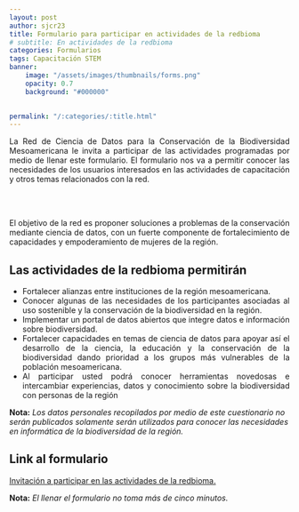 ```yaml
---
layout: post
author: sjcr23
title: Formulario para participar en actividades de la redbioma
# subtitle: En actividades de la redbioma
categories: Formularios
tags: Capacitación STEM
banner: 
    image: "/assets/images/thumbnails/forms.png"
    opacity: 0.7
    background: "#000000"
    

permalink: "/:categories/:title.html"
---
```


<div style="text-align: justify">
La Red de Ciencia de Datos para la Conservación de la Biodiversidad Mesoamericana le invita a participar de las actividades programadas por medio de llenar este formulario. El formulario nos va a permitir conocer las necesidades de los usuarios interesados en las actividades de capacitación y otros temas relacionados con la red.

<br><br>

El objetivo de la red es proponer soluciones a problemas de la conservación mediante ciencia de datos, con un fuerte componente de fortalecimiento de capacidades y empoderamiento de mujeres de la región.
</div>

## Las actividades de la redbioma permitirán

<ul style="text-align: justify">

<li>Fortalecer alianzas entre instituciones de la región mesoamericana.</li>
<li>Conocer algunas de las necesidades de los participantes asociadas al uso sostenible y la conservación de la biodiversidad en la región.</li>
<li>Implementar un portal de datos abiertos que integre datos e información sobre biodiversidad.</li>
<li>Fortalecer capacidades en temas de ciencia de datos para apoyar así el desarrollo de la ciencia, la educación y la conservación de la biodiversidad dando prioridad a los grupos más vulnerables de la población mesoamericana.</li>
<li>Al participar usted podrá conocer herramientas novedosas e intercambiar experiencias, datos y conocimiento sobre la biodiversidad con personas de la región</li>
</ul>

**Nota:** *Los datos personales recopilados por medio de este cuestionario no serán publicados solamente serán utilizados para conocer las necesidades en informática de la biodiversidad de la región.*

## Link al formulario

[Invitación a participar en las actividades de la redbioma.](https://forms.gle/gq98uQN32xz9uBx87)

**Nota:** *El llenar el formulario no toma más de cinco minutos.*
